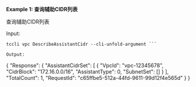 **Example 1: 查询辅助CIDR列表**

查询辅助CIDR列表

Input: 

```
tccli vpc DescribeAssistantCidr --cli-unfold-argument ```

Output: 
```
{
    "Response": {
        "AssistantCidrSet": [
            {
                "VpcId": "vpc-12345678",
                "CidrBlock": "172.16.0.0/16",
                "AssistantType": 0,
                "SubnetSet": []
            }
        ],
        "TotalCount": 1,
        "RequestId": "c65ffbe5-512a-44fd-9611-99d12f4e565d"
    }
}
```

